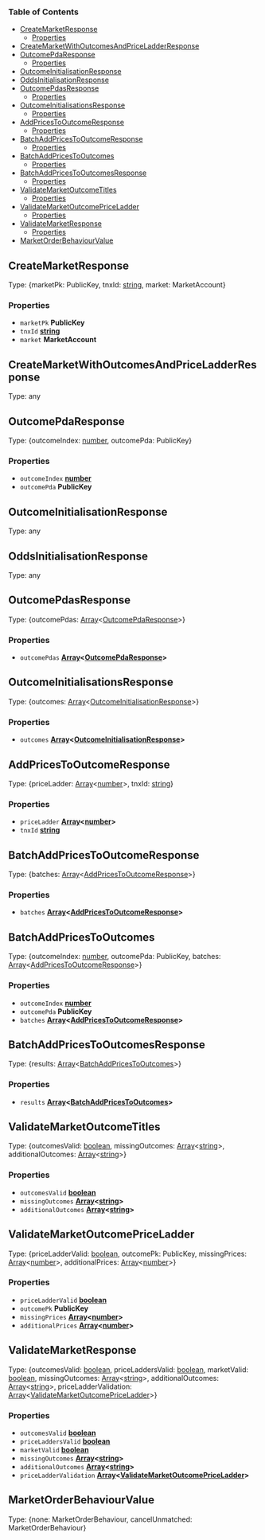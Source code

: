 <!-- Generated by documentation.js. Update this documentation by updating the source code. -->

### Table of Contents

*   [CreateMarketResponse][1]
    *   [Properties][2]
*   [CreateMarketWithOutcomesAndPriceLadderResponse][3]
*   [OutcomePdaResponse][4]
    *   [Properties][5]
*   [OutcomeInitialisationResponse][6]
*   [OddsInitialisationResponse][7]
*   [OutcomePdasResponse][8]
    *   [Properties][9]
*   [OutcomeInitialisationsResponse][10]
    *   [Properties][11]
*   [AddPricesToOutcomeResponse][12]
    *   [Properties][13]
*   [BatchAddPricesToOutcomeResponse][14]
    *   [Properties][15]
*   [BatchAddPricesToOutcomes][16]
    *   [Properties][17]
*   [BatchAddPricesToOutcomesResponse][18]
    *   [Properties][19]
*   [ValidateMarketOutcomeTitles][20]
    *   [Properties][21]
*   [ValidateMarketOutcomePriceLadder][22]
    *   [Properties][23]
*   [ValidateMarketResponse][24]
    *   [Properties][25]
*   [MarketOrderBehaviourValue][26]

## CreateMarketResponse

Type: {marketPk: PublicKey, tnxId: [string][27], market: MarketAccount}

### Properties

*   `marketPk` **PublicKey**&#x20;
*   `tnxId` **[string][27]**&#x20;
*   `market` **MarketAccount**&#x20;

## CreateMarketWithOutcomesAndPriceLadderResponse

Type: any

## OutcomePdaResponse

Type: {outcomeIndex: [number][28], outcomePda: PublicKey}

### Properties

*   `outcomeIndex` **[number][28]**&#x20;
*   `outcomePda` **PublicKey**&#x20;

## OutcomeInitialisationResponse

Type: any

## OddsInitialisationResponse

Type: any

## OutcomePdasResponse

Type: {outcomePdas: [Array][29]<[OutcomePdaResponse][4]>}

### Properties

*   `outcomePdas` **[Array][29]<[OutcomePdaResponse][4]>**&#x20;

## OutcomeInitialisationsResponse

Type: {outcomes: [Array][29]<[OutcomeInitialisationResponse][6]>}

### Properties

*   `outcomes` **[Array][29]<[OutcomeInitialisationResponse][6]>**&#x20;

## AddPricesToOutcomeResponse

Type: {priceLadder: [Array][29]<[number][28]>, tnxId: [string][27]}

### Properties

*   `priceLadder` **[Array][29]<[number][28]>**&#x20;
*   `tnxId` **[string][27]**&#x20;

## BatchAddPricesToOutcomeResponse

Type: {batches: [Array][29]<[AddPricesToOutcomeResponse][12]>}

### Properties

*   `batches` **[Array][29]<[AddPricesToOutcomeResponse][12]>**&#x20;

## BatchAddPricesToOutcomes

Type: {outcomeIndex: [number][28], outcomePda: PublicKey, batches: [Array][29]<[AddPricesToOutcomeResponse][12]>}

### Properties

*   `outcomeIndex` **[number][28]**&#x20;
*   `outcomePda` **PublicKey**&#x20;
*   `batches` **[Array][29]<[AddPricesToOutcomeResponse][12]>**&#x20;

## BatchAddPricesToOutcomesResponse

Type: {results: [Array][29]<[BatchAddPricesToOutcomes][16]>}

### Properties

*   `results` **[Array][29]<[BatchAddPricesToOutcomes][16]>**&#x20;

## ValidateMarketOutcomeTitles

Type: {outcomesValid: [boolean][30], missingOutcomes: [Array][29]<[string][27]>, additionalOutcomes: [Array][29]<[string][27]>}

### Properties

*   `outcomesValid` **[boolean][30]**&#x20;
*   `missingOutcomes` **[Array][29]<[string][27]>**&#x20;
*   `additionalOutcomes` **[Array][29]<[string][27]>**&#x20;

## ValidateMarketOutcomePriceLadder

Type: {priceLadderValid: [boolean][30], outcomePk: PublicKey, missingPrices: [Array][29]<[number][28]>, additionalPrices: [Array][29]<[number][28]>}

### Properties

*   `priceLadderValid` **[boolean][30]**&#x20;
*   `outcomePk` **PublicKey**&#x20;
*   `missingPrices` **[Array][29]<[number][28]>**&#x20;
*   `additionalPrices` **[Array][29]<[number][28]>**&#x20;

## ValidateMarketResponse

Type: {outcomesValid: [boolean][30], priceLaddersValid: [boolean][30], marketValid: [boolean][30], missingOutcomes: [Array][29]<[string][27]>, additionalOutcomes: [Array][29]<[string][27]>, priceLadderValidation: [Array][29]<[ValidateMarketOutcomePriceLadder][22]>}

### Properties

*   `outcomesValid` **[boolean][30]**&#x20;
*   `priceLaddersValid` **[boolean][30]**&#x20;
*   `marketValid` **[boolean][30]**&#x20;
*   `missingOutcomes` **[Array][29]<[string][27]>**&#x20;
*   `additionalOutcomes` **[Array][29]<[string][27]>**&#x20;
*   `priceLadderValidation` **[Array][29]<[ValidateMarketOutcomePriceLadder][22]>**&#x20;

## MarketOrderBehaviourValue

Type: {none: MarketOrderBehaviour, cancelUnmatched: MarketOrderBehaviour}

[1]: #createmarketresponse

[2]: #properties

[3]: #createmarketwithoutcomesandpriceladderresponse

[4]: #outcomepdaresponse

[5]: #properties-1

[6]: #outcomeinitialisationresponse

[7]: #oddsinitialisationresponse

[8]: #outcomepdasresponse

[9]: #properties-2

[10]: #outcomeinitialisationsresponse

[11]: #properties-3

[12]: #addpricestooutcomeresponse

[13]: #properties-4

[14]: #batchaddpricestooutcomeresponse

[15]: #properties-5

[16]: #batchaddpricestooutcomes

[17]: #properties-6

[18]: #batchaddpricestooutcomesresponse

[19]: #properties-7

[20]: #validatemarketoutcometitles

[21]: #properties-8

[22]: #validatemarketoutcomepriceladder

[23]: #properties-9

[24]: #validatemarketresponse

[25]: #properties-10

[26]: #marketorderbehaviourvalue

[27]: https://developer.mozilla.org/docs/Web/JavaScript/Reference/Global_Objects/String

[28]: https://developer.mozilla.org/docs/Web/JavaScript/Reference/Global_Objects/Number

[29]: https://developer.mozilla.org/docs/Web/JavaScript/Reference/Global_Objects/Array

[30]: https://developer.mozilla.org/docs/Web/JavaScript/Reference/Global_Objects/Boolean
